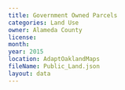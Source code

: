 ```yaml
---
title: Government Owned Parcels
categories: Land Use
owner: Alameda County
license:
month: 
year: 2015
location: AdaptOaklandMaps
fileName: Public_Land.json
layout: data
---
```



